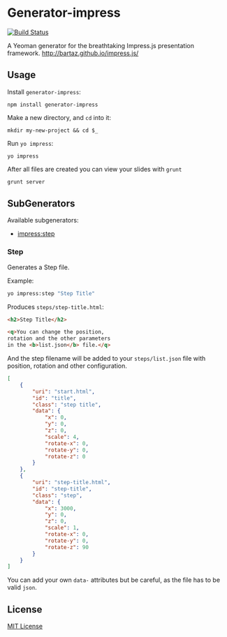 # Generator-impress

[![Build Status](https://travis-ci.org/slara/generator-impress.png?branch=master)](https://travis-ci.org/slara/generator-impress)

A Yeoman generator for the breathtaking Impress.js presentation framework.
http://bartaz.github.io/impress.js/

## Usage

Install `generator-impress`:
```
npm install generator-impress
```

Make a new directory, and `cd` into it:
```
mkdir my-new-project && cd $_
```

Run `yo impress`:
```
yo impress
```

After all files are created you can view your slides with `grunt`

```bash
grunt server
```

## SubGenerators

Available subgenerators:

* [impress:step](#step)

### Step
Generates a Step file. 

Example:
```bash
yo impress:step "Step Title"
```

Produces `steps/step-title.html`:

```html
<h2>Step Title</h2>

<q>You can change the position,
rotation and the other parameters
in the <b>list.json</b> file.</q>
```

And the step filename will be added to your `steps/list.json` file with position, rotation and other configuration.

```json
[
    {
        "uri": "start.html",
        "id": "title",
        "class": "step title",
        "data": {
            "x": 0,
            "y": 0,
            "z": 0,
            "scale": 4,
            "rotate-x": 0,
            "rotate-y": 0,
            "rotate-z": 0
        }
    },
    {
        "uri": "step-title.html",
        "id": "step-title",
        "class": "step",
        "data": {
            "x": 3000,
            "y": 0,
            "z": 0,
            "scale": 1,
            "rotate-x": 0,
            "rotate-y": 0,
            "rotate-z": 90
        }
    }
]
```

You can add your own `data-` attributes but be careful, as the file has to be valid `json`. 


## License
[MIT License](http://en.wikipedia.org/wiki/MIT_License)
